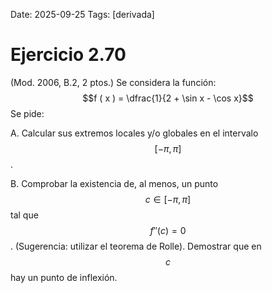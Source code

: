Date: 2025-09-25
Tags: [derivada]

# Ejercicio 2.70

 (Mod. 2006, B.2, 2 ptos.) Se considera la función:
$$f ( x ) = \dfrac{1}{2 + \sin x - \cos x}$$
Se pide:

A.    Calcular sus extremos locales y/o globales en el intervalo  $$ [ -  \pi ,  \pi ]$$  .

B.    Comprobar la existencia de, al menos, un punto  $$ c \in [ - \pi , \pi ]$$   tal que  $$ f''(c)=0$$  . (Sugerencia: utilizar el teorema de Rolle).  Demostrar que en  $$ c$$   hay un punto de inflexión.

